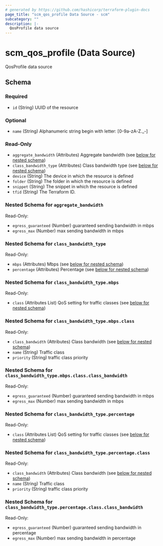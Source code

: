 ```yaml
---
# generated by https://github.com/hashicorp/terraform-plugin-docs
page_title: "scm_qos_profile Data Source - scm"
subcategory: ""
description: |-
  QosProfile data source
---
```


# scm_qos_profile (Data Source)

QosProfile data source



<!-- schema generated by tfplugindocs -->
## Schema

### Required

- `id` (String) UUID of the resource

### Optional

- `name` (String) Alphanumeric string begin with letter: [0-9a-zA-Z._-]

### Read-Only

- `aggregate_bandwidth` (Attributes) Aggregate bandwidth (see [below for nested schema](#nestedatt--aggregate_bandwidth))
- `class_bandwidth_type` (Attributes) Class bandwidth type (see [below for nested schema](#nestedatt--class_bandwidth_type))
- `device` (String) The device in which the resource is defined
- `folder` (String) The folder in which the resource is defined
- `snippet` (String) The snippet in which the resource is defined
- `tfid` (String) The Terraform ID.

<a id="nestedatt--aggregate_bandwidth"></a>
### Nested Schema for `aggregate_bandwidth`

Read-Only:

- `egress_guaranteed` (Number) guaranteed sending bandwidth in mbps
- `egress_max` (Number) max sending bandwidth in mbps


<a id="nestedatt--class_bandwidth_type"></a>
### Nested Schema for `class_bandwidth_type`

Read-Only:

- `mbps` (Attributes) Mbps (see [below for nested schema](#nestedatt--class_bandwidth_type--mbps))
- `percentage` (Attributes) Percentage (see [below for nested schema](#nestedatt--class_bandwidth_type--percentage))

<a id="nestedatt--class_bandwidth_type--mbps"></a>
### Nested Schema for `class_bandwidth_type.mbps`

Read-Only:

- `class` (Attributes List) QoS setting for traffic classes (see [below for nested schema](#nestedatt--class_bandwidth_type--mbps--class))

<a id="nestedatt--class_bandwidth_type--mbps--class"></a>
### Nested Schema for `class_bandwidth_type.mbps.class`

Read-Only:

- `class_bandwidth` (Attributes) Class bandwidth (see [below for nested schema](#nestedatt--class_bandwidth_type--mbps--class--class_bandwidth))
- `name` (String) Traffic class
- `priority` (String) traffic class priority

<a id="nestedatt--class_bandwidth_type--mbps--class--class_bandwidth"></a>
### Nested Schema for `class_bandwidth_type.mbps.class.class_bandwidth`

Read-Only:

- `egress_guaranteed` (Number) guaranteed sending bandwidth in mbps
- `egress_max` (Number) max sending bandwidth in mbps




<a id="nestedatt--class_bandwidth_type--percentage"></a>
### Nested Schema for `class_bandwidth_type.percentage`

Read-Only:

- `class` (Attributes List) QoS setting for traffic classes (see [below for nested schema](#nestedatt--class_bandwidth_type--percentage--class))

<a id="nestedatt--class_bandwidth_type--percentage--class"></a>
### Nested Schema for `class_bandwidth_type.percentage.class`

Read-Only:

- `class_bandwidth` (Attributes) Class bandwidth (see [below for nested schema](#nestedatt--class_bandwidth_type--percentage--class--class_bandwidth))
- `name` (String) Traffic class
- `priority` (String) traffic class priority

<a id="nestedatt--class_bandwidth_type--percentage--class--class_bandwidth"></a>
### Nested Schema for `class_bandwidth_type.percentage.class.class_bandwidth`

Read-Only:

- `egress_guaranteed` (Number) guaranteed sending bandwidth in percentage
- `egress_max` (Number) max sending bandwidth in percentage

